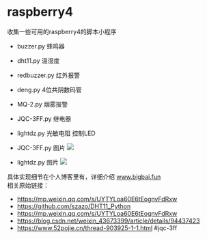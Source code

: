 # raspberry4
收集一些可用的raspberry4的脚本小程序
- buzzer.py   蜂鸣器
- dht11.py    温湿度
- redbuzzer.py  红外报警
- deng.py 4位共阴数码管
- MQ-2.py 烟雾报警
- JQC-3FF.py 继电器
- lightdz.py 光敏电阻 控制LED



- JQC-3FF.py  图片
![](http://www.bigbai.fun/img/179899A1013F0D48E861AF633FF4BC32.jpg)
- lightdz.py 图片
![](http://www.bigbai.fun/img/20191213162500.png)

具体实现细节在个人博客里有，详细介绍 www.bigbai.fun  
相关原始链接：
- https://mp.weixin.qq.com/s/UYTYLoa60E6tEognvFdRxw
- https://github.com/szazo/DHT11_Python
- https://mp.weixin.qq.com/s/UYTYLoa60E6tEognvFdRxw
- https://blog.csdn.net/weixin_43673399/article/details/94437423
- https://www.52pojie.cn/thread-903925-1-1.html         #jqc-3ff
